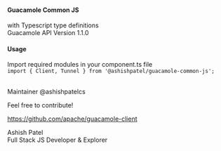 #### Guacamole Common JS
with Typescript type definitions\
Guacamole API Version 1.1.0



#### Usage
Import required modules in your component.ts file\
`import { Client, Tunnel } from '@ashishpatel/guacamole-common-js';`

\
Maintainer @ashishpatelcs

Feel free to contribute!

https://github.com/apache/guacamole-client

Ashish Patel\
Full Stack JS Developer & Explorer
